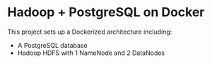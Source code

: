 
# Hadoop + PostgreSQL on Docker

This project sets up a Dockerized architecture including:
- A PostgreSQL database
- Hadoop HDFS with 1 NameNode and 2 DataNodes